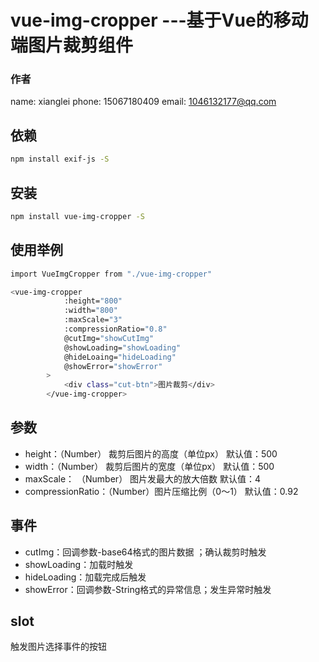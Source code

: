 # vue-img-cropper ---基于Vue的移动端图片裁剪组件

### 作者
name: xianglei
phone: 15067180409
email: 1046132177@qq.com

## 依赖
```bash
npm install exif-js -S
```

## 安装
```bash
npm install vue-img-cropper -S
```

## 使用举例
```bash
import VueImgCropper from "./vue-img-cropper"
```
```bash
<vue-img-cropper
            :height="800"
            :width="800"
            :maxScale="3"
            :compressionRatio="0.8"
            @cutImg="showCutImg"
            @showLoading="showLoading"
            @hideLoaing="hideLoading"
            @showError="showError"
        >
            <div class="cut-btn">图片裁剪</div>
        </vue-img-cropper>
```

## 参数
 - height：（Number） 裁剪后图片的高度（单位px） 默认值：500
 - width：（Number） 裁剪后图片的宽度（单位px） 默认值：500
 - maxScale： （Number） 图片发最大的放大倍数    默认值：4
 - compressionRatio：（Number）图片压缩比例（0～1） 默认值：0.92

## 事件
 - cutImg：回调参数-base64格式的图片数据 ；确认裁剪时触发
 - showLoading：加载时触发
 - hideLoading：加载完成后触发
 - showError：回调参数-String格式的异常信息；发生异常时触发

## slot
 触发图片选择事件的按钮
